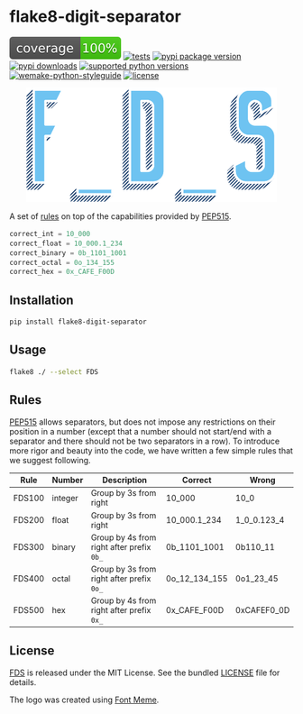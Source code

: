 # flake8-digit-separator
[![coverage](https://raw.githubusercontent.com/imtoopunkforyou/flake8-digit-separator/refs/heads/main/.github/badge/coverage.svg)](https://github.com/pytest-dev/pytest-cov)
[![tests](https://github.com/imtoopunkforyou/flake8-digit-separator/actions/workflows/tests.yaml/badge.svg)](https://github.com/imtoopunkforyou/flake8-digit-separator/actions/workflows/tests.yaml)
[![pypi package version](https://img.shields.io/pypi/v/flake8-digit-separator.svg)](https://pypi.org/project/flake8-digit-separator)
[![pypi downloads](https://img.shields.io/pypi/dm/flake8-digit-separator.svg)](https://pypi.org/project/flake8-digit-separator)
[![supported python versions](https://img.shields.io/pypi/pyversions/flake8-digit-separator.svg)](https://pypi.org/project/flake8-digit-separator)
[![wemake-python-styleguide](https://img.shields.io/badge/style-wemake-000000.svg)](https://github.com/wemake-services/wemake-python-styleguide)
[![license](https://img.shields.io/pypi/l/flake8-digit-separator.svg)](https://github.com/imtoopunkforyou/flake8-digit-separator/blob/main/LICENSE)  


<p align="center">
  <a href="https://pypi.org/project/flake8-digit-separator">
    <img src="https://raw.githubusercontent.com/imtoopunkforyou/flake8-digit-separator/main/.github/badge/logo.png"
         alt="FDS logo">
  </a>
</p>

A set of [rules](https://github.com/imtoopunkforyou/flake8-digit-separator?tab=readme-ov-file#rules) on top of the capabilities provided by [PEP515](https://peps.python.org/pep-0515/).

```python
correct_int = 10_000
correct_float = 10_000.1_234
correct_binary = 0b_1101_1001
correct_octal = 0o_134_155
correct_hex = 0x_CAFE_F00D
```

## Installation
```bash
pip install flake8-digit-separator
```

## Usage
```bash
flake8 ./ --select FDS
```

## Rules
[PEP515](https://peps.python.org/pep-0515/) allows separators, but does not impose any restrictions on their position in a number (except that a number should not start/end with a separator and there should not be two separators in a row). To introduce more rigor and beauty into the code, we have written a few simple rules that we suggest following.

| Rule   | Number  | Description                               | Correct       | Wrong       |
|--------|---------|-------------------------------------------|---------------|-------------|
| FDS100 | integer | Group by 3s from right                    | 10_000        | 10_0        |
| FDS200 | float   | Group by 3s from right                    | 10_000.1_234  | 1_0_0.123_4 |
| FDS300 | binary  | Group by 4s from right after prefix `0b_` | 0b_1101_1001  | 0b110_11    |
| FDS400 | octal   | Group by 3s from right after prefix `0o_` | 0o_12_134_155 | 0o1_23_45   |
| FDS500 | hex     | Group by 4s from right after prefix `0x_` | 0x_CAFE_F00D  | 0xCAFEF0_0D |

## License
[FDS](https://github.com/imtoopunkforyou/flake8-digit-separator) is released under the MIT License. See the bundled [LICENSE](https://github.com/imtoopunkforyou/flake8-digit-separator/blob/main/LICENSE) file for details.

The logo was created using [Font Meme](https://fontmeme.com/graffiti-creator/).
